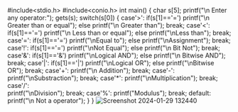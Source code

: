 #include<stdio.h> 
#include<conio.h> 
int main()
{
	char s[5];
	printf("\n Enter any operator:"); 
	gets(s);
	switch(s[0])
	{
		case'>': 
			if(s[1]=='=')
				printf("\n Greater than or equal"); 
			else
				printf("\n Greater than"); 
			break;
		case'<': 
			if(s[1]=='=')
				printf("\n Less than or equal"); 
			else
				printf("\nLess than"); 
			break;
		case'=': 
			if(s[1]=='=') 
				printf("\nEqual to");
			else 
				printf("\nAssignment"); 
			break; 
		case'!': 
			if(s[1]=='=')
				printf("\nNot Equal"); 
			else
				printf("\n Bit Not"); 
			break;
		case'&': 
			if(s[1]=='&')
				printf("\nLogical AND"); 
			else
				printf("\n Bitwise AND"); 
			break;
		case'|': 
			if(s[1]=='|') 
				printf("\nLogical OR"); 
			else
				printf("\nBitwise OR"); 
			break;
		case'+': 
			printf("\n Addition"); 
			break;
		case'-': 
			printf("\nSubstraction"); 
			break;
		case'*': 
			printf("\nMultiplication"); 
			break;
		case'/':	
			printf("\nDivision");
			break;
		case'%': 
			printf("Modulus"); 
			break;
		default: 
			printf("\n Not a operator");
	}
}
![Screenshot 2024-01-29 132440](https://github.com/Sai918222/compiler-design/assets/113423387/f315e9a7-0506-47e4-8e70-0fbc1667e5a9)
